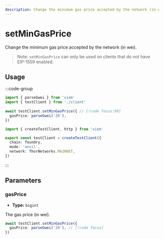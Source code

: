 ```yaml
---
description: Change the minimum gas price accepted by the network (in wei).
---
```


# setMinGasPrice

Change the minimum gas price accepted by the network (in wei).

> Note: `setMinGasPrice` can only be used on clients that do not have EIP-1559 enabled.

## Usage

:::code-group

```ts [example.ts]
import { parseGwei } from 'viem'
import { testClient } from './client'
 
await testClient.setMinGasPrice({ // [!code focus:99]
  gasPrice: parseGwei('20'),
})
```

```ts [client.ts]
import { createTestClient, http } from 'viem'

export const testClient = createTestClient({
  chain: foundry,
  mode: 'anvil',
  network: ThorNetworks.MAINNET, 
})
```

:::

## Parameters

### gasPrice

- **Type:** `bigint`

The gas price (in wei).

```ts
await testClient.setMinGasPrice({
  gasPrice: parseGwei('20'), // [!code focus]
})
```
